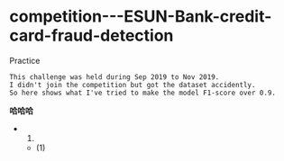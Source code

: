 # competition---ESUN-Bank-credit-card-fraud-detection
Practice

```
This challenge was held during Sep 2019 to Nov 2019.
I didn't join the competition but got the dataset accidently.  
So here shows what I've tried to make the model F1-score over 0.9.  
```

**哈哈哈**  

* 1.  
  *  (1)
